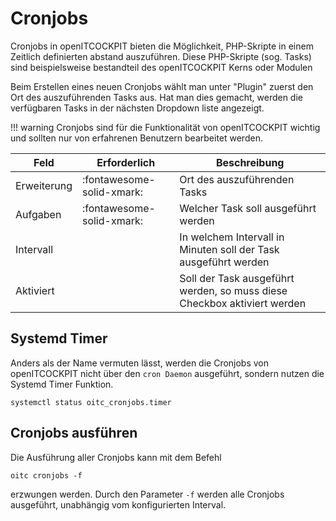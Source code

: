 # Cronjobs

Cronjobs in openITCOCKPIT bieten die Möglichkeit, PHP-Skripte in einem Zeitlich definierten abstand auszuführen. Diese
PHP-Skripte (sog. Tasks) sind beispielsweise bestandteil des openITCOCKPIT Kerns oder Modulen

Beim Erstellen eines neuen Cronjobs wählt man unter "Plugin" zuerst den Ort des auszuführenden Tasks aus. Hat man dies
gemacht, werden die verfügbaren Tasks in der nächsten Dropdown liste angezeigt.

!!! warning
    Cronjobs sind für die Funktionalität von openITCOCKPIT wichtig und sollten nur von erfahrenen Benutzern bearbeitet werden.

| Feld | Erforderlich | Beschreibung |
|---|---|---|
| Erweiterung | :fontawesome-solid-xmark: | Ort des auszuführenden Tasks |
| Aufgaben | :fontawesome-solid-xmark: | Welcher Task soll ausgeführt werden |
| Intervall |  | In welchem Intervall in Minuten soll der Task ausgeführt werden |
| Aktiviert |  | Soll der Task ausgeführt werden, so muss diese Checkbox aktiviert werden |

## Systemd Timer
Anders als der Name vermuten lässt, werden die Cronjobs von openITCOCKPIT nicht über den `cron Daemon` ausgeführt, sondern
nutzen die Systemd Timer Funktion.
```
systemctl status oitc_cronjobs.timer
```

## Cronjobs ausführen

Die Ausführung aller Cronjobs kann mit dem Befehl

```
oitc cronjobs -f
```

erzwungen werden. Durch den Parameter `-f` werden alle Cronjobs ausgeführt, unabhängig vom konfigurierten Interval.
